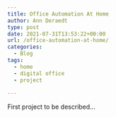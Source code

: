 ```yaml
---
title: Office Automation At Home
author: Ann Deraedt
type: post
date: 2021-07-31T13:53:22+00:00
url: /office-automation-at-home/
categories:
  - Blog
tags:
  - home
  - digital office
  - project
  
---
```

First project to be described... 